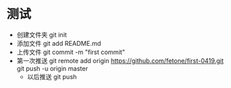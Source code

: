 # 测试

* 创建文件夹 git init
* 添加文件 git add README.md
* 上传文件 git commit -m "first commit"
* 第一次推送 git remote add origin https://github.com/fetone/first-0419.git  git push -u origin master
    * 以后推送 git push
